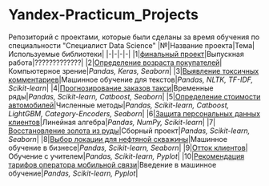 # Yandex-Practicum_Projects
Репозиторий с проектами, которые были сделаны за время обучения по специальности "Специалист Data Science"
|№|Название проекта|Тема|Используемые библиотеки|
|-|-|-|-|
|1|[финальный проект]()|Выпускная работа|?????????????|
|2|[Определение возраста покупателей]()|Компьютерное зрение|*Pandas, Keras, Seaborn*|
|3|[Выявление токсичных комментариев]()|Машинное обучение для текстов|*Pandas, NLTK, TF-IDF, Scikit-learn*|
|4|[Прогнозирование заказов такси]()|Временные ряды|*Pandas, Scikit-learn, Catboost, Seaborn*|
|5|[Определение стоимости автомобилей]()|Численные методы|*Pandas, Scikit-learn, Catboost, LightGBM, Category-Encoders, Seaborn*|
|6|[Защита персональных данных клиентов]()|Линейная алгебра|*Pandas, NumPy, Scikit-learn*|
|7|[Восстановление золота из руды]()|Сборный проект|*Pandas, Scikit-learn, Seaborn*|
|8|[Выбор локации для нефтяной скважины]()|Машинное обучение в бизнесе|*Pandas, Scikit-learn, Seaborn*|
|9|[Отток клиентов]()|Обучение с учителем|*Pandas, Scikit-learn, Pyplot*|
|10|[Рекомендация тарифов оператора мобильной связи]()|Введение в машинное обучение|*Pandas, Scikit-learn, Pyplot*|
